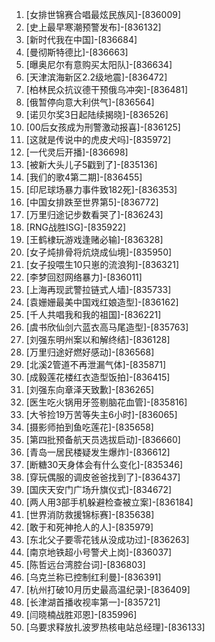 
1. [女排世锦赛合唱最炫民族风]-[836009]
1. [史上最早寒潮预警发布]-[836132]
1. [新时代我在中国]-[836684]
1. [曼彻斯特德比]-[836663]
1. [曝奥尼尔有意购买太阳队]-[836634]
1. [天津滨海新区2.2级地震]-[836472]
1. [柏林民众抗议德干预俄乌冲突]-[836481]
1. [俄暂停向意大利供气]-[836564]
1. [诺贝尔奖3日起陆续揭晓]-[836526]
1. [00后女孩成为刑警激动报喜]-[836125]
1. [这就是传说中的虎皮犬吗]-[835972]
1. [一代灵后开播]-[836698]
1. [被新大头儿子5戳到了]-[835136]
1. [我们的歌4第二期]-[836455]
1. [印尼球场暴力事件致182死]-[836353]
1. [中国女排跌至世界第5]-[836772]
1. [万里归途记步数看哭了]-[836243]
1. [RNG战胜ISG]-[835922]
1. [王鹤棣玩游戏逢赌必输]-[836328]
1. [女子炖排骨将炕烧成仙境]-[835950]
1. [女子投喂生10只崽的流浪狗]-[836321]
1. [李梦回怼网络暴力]-[836011]
1. [上海再现武警拉链式人墙]-[835733]
1. [袁姗姗最美中国戏红娘造型]-[836162]
1. [千人共唱我和我的祖国]-[836221]
1. [虞书欣仙剑六蓝衣高马尾造型]-[835763]
1. [刘强东明州案以和解终结]-[836128]
1. [万里归途好燃好感动]-[836568]
1. [北溪2管道不再泄漏气体]-[835871]
1. [成毅莲花楼红衣造型饭拍]-[836415]
1. [刘强东向章泽天致歉]-[836265]
1. [医生吃火锅用牙签剔脑花血管]-[835816]
1. [大爷捡19万苦等失主6小时]-[836065]
1. [摄影师拍到鱼吃莲花]-[835658]
1. [第四批预备航天员选拔启动]-[836660]
1. [青岛一居民楼疑发生爆炸]-[836612]
1. [断糖30天身体会有什么变化]-[835346]
1. [穿玩偶服的调皮爸爸找到了]-[836437]
1. [国庆天安门广场升旗仪式]-[834672]
1. [两人用3部手机躲避检查被立案]-[836184]
1. [世界消防救援锦标赛]-[835638]
1. [敢于和死神抢人的人]-[835979]
1. [东北父子要零花钱从没成功过]-[836263]
1. [南京地铁超小号警犬上岗]-[836037]
1. [陈哲远台湾腔台词]-[836803]
1. [乌克兰称已控制红利曼]-[836391]
1. [杭州打破10月历史最高温纪录]-[836409]
1. [长津湖首播收视率第一]-[835721]
1. [闫晓楠战胜邓恩]-[835996]
1. [乌要求释放扎波罗热核电站总经理]-[836133]